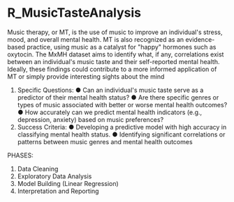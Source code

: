 # R_MusicTasteAnalysis
Music therapy, or MT, is the use of music to improve an individual's stress, mood, and overall mental health. MT is also recognized as an  evidence-based practice, using music as a catalyst for "happy" hormones such as oxytocin.
The MxMH dataset aims to identify what, if any, correlations exist between an individual's music taste and their self-reported mental health. Ideally, these findings could contribute to a more informed application of MT or simply provide interesting sights about the mind

1. Specific Questions:
● Can an individual's music taste serve as a predictor of their mental health status?
● Are there specific genres or types of music associated with better or worse mental health outcomes?
● How accurately can we predict mental health indicators (e.g., depression, anxiety) based on music preferences?
2. Success Criteria:
● Developing a predictive model with high accuracy in classifying mental health status.
● Identifying significant correlations or patterns between music genres and mental health outcomes

PHASES:
1. Data Cleaning
2. Exploratory Data Analysis
3. Model Building (Linear Regression)
4. Interpretation and Reporting

